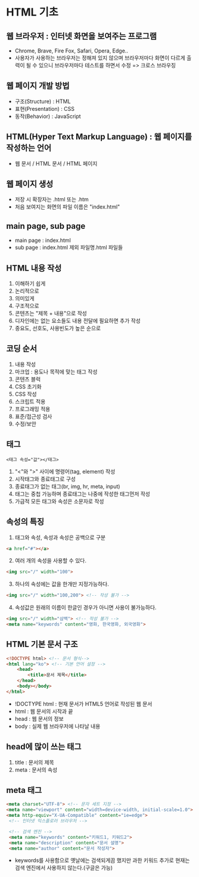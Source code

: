 # HTML 기초

## 웹 브라우저 : 인터넷 화면을 보여주는 프로그램

- Chrome, Brave, Fire Fox, Safari, Opera, Edge..
- 사용자가 사용하는 브라우저는 정해져 있지 않으며 브라우저마다 화면이 다르게 출력이 될 수 있으니 브라우저마다 테스트를 하면서 수정
=> 크로스 브라우징

## 웹 페이지 개발 방법

- 구조(Structure) : HTML
- 표현(Presentation) : CSS
- 동작(Behavior) : JavaScript

## HTML(Hyper Text Markup Language) : 웹 페이지를 작성하는 언어

- 웹 문서 / HTML 문서 / HTML 페이지

## 웹 페이지 생성

- 저장 시 확장자는 .html 또는 .htm
- 처음 보여지는 화면의 파일 이름은 "index.html"

## main page, sub page

- main page : index.html
- sub page : index.html 제외 파일명.html 파일들

## HTML 내용 작성

1. 이해하기 쉽게 
2. 논리적으로 
3. 의미있게
4. 구조적으로
5. 콘텐츠는 "제목 + 내용"으로 작성
6. 디자인에는 없는 요소들도 내용 전달에 필요하면 추가 작성
7. 중요도, 선호도, 사용빈도가 높은 순으로

## 코딩 순서

1. 내용 작성
2. 마크업 : 용도나 목적에 맞는 태그 작성
3. 콘텐츠 블럭
4. CSS 초기화
5. CSS 작성
6. 스크립트 적용
7. 프로그래밍 적용
8. 표준/접근성 검사
9. 수정/보안

## 태그

```
<태그 속성="값"></태그>
```

1. "<"와 ">" 사이에 명령어(tag, element) 작성
2. 시작태그와 종료태그로 구성
3. 종료태그가 없는 태그(br, img, hr, meta, input)
4. 태그는 중첩 가능하며 종료태그는 나중에 작성한 태그먼저 작성
5. 가급적 모든 태그와 속성은 소문자로 작성

## 속성의 특징

1. 태그와 속성, 속성과 속성은 공백으로 구분

```html
<a href="#"></a>
```

2. 여러 개의 속성을 사용할 수 있다.

```html
<img src="/" width="100">
```

3. 하나의 속성에는 값을 한개만 지정가능하다.

```html
<img src="/" width="100,200"> <!-- 작성 불가 -->
```

4. 속성값은 원래의 이름이 한글인 경우가 아니면 사용이 불가능하다.

```html
<img src="/" width="삼백"> <!-- 작성 불가 -->
<meta name="keywords" content="영화, 한국영화, 외국영화">
```

## HTML 기본 문서 구조

```html
<!DOCTYPE html> <!-- 문서 형식-->
<html lang="ko"> <!-- 기본 언어 설정 -->
    <head>
        <title>문서 제목</title>
    </head>
    <body></body>
</html>
```
- !DOCTYPE html : 현재 문서가 HTML5 언어로 작성된 웹 문서
- html : 웹 문서의 시작과 끝
- head : 웹 문서의 정보
- body : 실제 웹 브라우저에 나타날 내용

## head에 많이 쓰는 태그

1. title : 문서의 제목
2. meta : 문서의 속성

## meta 태그

```html
<meta charset="UTF-8"> <!-- 문자 세트 지정 -->
<meta name="viewport" content="width=device-width, initial-scale=1.0"> <!-- 모바일 기기 -->
<meta http-equiv="X-UA-Compatible" content="ie=edge">
 <!-- 인터넷 익스플로러 브라우저 -->

 <!-- 검색 엔진 -->
 <meta name="keywords" content="키워드1, 키워드2">
 <meta name="description" content="문서 설명">
 <meta name="author" content="문서 작성자">
```
- keywords를 사용함으로 옛날에는 검색되게끔 했지만 과한 키워드 추가로
  현재는 검색 엔진에서 사용하지 않는다.(구글은 가능)

